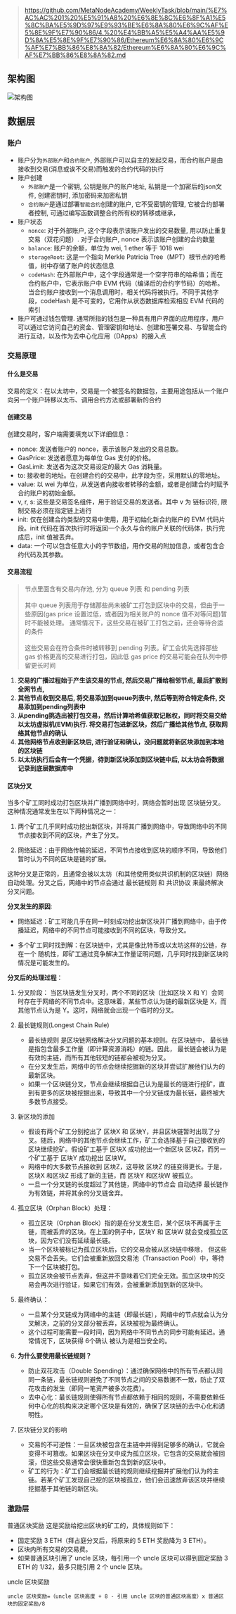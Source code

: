 
> https://github.com/MetaNodeAcademy/WeeklyTask/blob/main/%E7%AC%AC%201%20%E5%91%A8%20%E6%8E%8C%E6%8F%A1%E5%8C%BA%E5%9D%97%E9%93%BE%E6%8A%80%E6%9C%AF%E5%8E%9F%E7%90%86/4.%20%E4%BB%A5%E5%A4%AA%E5%9D%8A%E5%8E%9F%E7%90%86/Ethereum%E6%8A%80%E6%9C%AF%E7%BB%86%E8%8A%82/Ethereum%E6%8A%80%E6%9C%AF%E7%BB%86%E8%8A%82.md


## 架构图

![架构图](./../../images/QH2vbIt9Boros6xP6ZXcoZNHnEh.png)


## 数据层
### 账户
+ 账户分为`外部账户`和`合约账户`, 外部账户可以自主的发起交易，而合约账户是由接收到交易(消息或诶不交易)而触发的合约代码的执行
+ 账户创建
  + `外部账户`是一个密钥, 公钥是账户的账户地址, 私钥是一个加密后的json文件, 创建密钥时, 添加密码来加密私钥
  + `合约账户`是通过部署`智能合约`创建的账户, 它不受密钥的管理, 它被合约部署者控制, 可通过编写函数调整合约所有权的转移或继承，
+ 账户状态
  + `nonce`: 对于外部账户, 这个字段表示该账户发出的交易数量, 用以防止重复交易（双花问题）. 对于合约账户, nonce 表示该账户创建的合约数量
  + `balance`: 账户的余额，单位为 wei, 1 ether 等于 1018 wei
  + `storageRoot`: 这是一个指向 Merkle Patricia Tree（MPT）根节点的哈希值，树中存储了账户的状态信息
  + `codeHash`: 在外部账户中，这个字段通常是一个空字符串的哈希值；而在合约账户中，它表示账户中 EVM 代码（编译后的合约字节码）的哈希。当合约账户接收到一个消息调用时，相关代码将被执行。不同于其他字段，codeHash 是不可变的，它用作从状态数据库检索相应 EVM 代码的索引
+ 账户可通过钱包管理. 通常所指的钱包是一种具有用户界面的应用程序，用户可以通过它访问自己的资金、管理密钥和地址、创建和签署交易、与智能合约进行互动，以及作为去中心化应用（DApps）的接入点

### 交易原理
#### 什么是交易
交易的定义：在以太坊中，交易是一个被签名的数据包，主要用途包括从一个账户向另一个账户转移以太币、调用合约方法或部署新的合约

#### 创建交易
创建交易时，客户端需要填充以下详细信息：
+ nonce: 发送者账户的 nonce，表示该账户发出的交易总数。 
+ GasPrice: 发送者愿意为每单位 Gas 支付的价格。
+ GasLimit: 发送者为这次交易设定的最大 Gas 消耗量。
+ to: 接收者的地址。在创建合约的交易中，此字段为空，采用默认的零地址。
+ value: 以 wei 为单位，从发送者向接收者转移的金额，或者是创建合约时赋予合约账户的初始金额。
+ v, r, s: 这些是交易签名组件，用于验证交易的发送者。其中 v 为 链标识符, 限制交易必须在指定链上进行
+ init: 仅在创建合约类型的交易中使用，用于初始化新合约账户的 EVM 代码片段。init 代码在首次执行时将返回一个永久与合约账户关联的代码体，执行完成后，init 值被丢弃。
+ data: 一个可以包含任意大小的字节数组，用作交易的附加信息，或者包含合约代码及其参数。


#### 交易流程
> 节点里面含有交易内存池, 分为 queue 列表 和 pending 列表</br> </br>
> 其中 queue 列表用于存储那些尚未被矿工打包到区块中的交易，但由于一些原因(gas price 设置过低，或者因为相关账户的 nonce 值不对等问题)暂时不能被处理。
> 通常情况下，这些交易在被矿工打包之前，还会等待合适的条件
> </br></br>
> 这些交易会在符合条件时被转移到 pending 列表。矿工会优先选择那些 gas 价格更高的交易进行打包，因此低 gas price 的交易可能会在队列中停留更长时间
1. **交易的广播过程始于产生该交易的节点, 然后交易广播给相邻节点, 最后扩散到全网节点,**
2. **其他节点收到交易后, 将交易添加到queue列表中, 然后等到符合特定条件, 交易添加到pending列表中**
3. **从pending挑选出被打包交易，然后计算哈希值获取记账权，同时将交易交给以太坊虚拟机(EVM)执行. 将交易打包进新区块，然后广播给其他节点, 获取网络其他节点的确认**
4. **其他网络节点收到新区块后, 进行验证和确认，没问题就将新区块添加到本地的区块链**
5. **以太坊执行后会有一个凭据，待到新区块添加到区块链中后, 以太坊会将数据记录到底层数据库中**

#### 区块分叉
当多个矿工同时成功打包区块并广播到网络中时，网络会暂时出现 区块链分叉。这种情况通常发生在以下两种情况之一：

1. 两个矿工几乎同时成功挖出新区块，并将其广播到网络中，导致网络中的不同节点接收到不同的区块，产生了分叉。

2. 网络延迟：由于网络传输的延迟，不同节点接收到区块的顺序不同，导致他们暂时认为不同的区块是链的扩展。

这种分叉是正常的，且通常会被以太坊（和其他使用类似共识机制的区块链）网络自动处理。分叉之后，网络中的节点会通过 最长链规则 和 共识协议 来最终解决分叉问题。

**分叉发生的原因**:
+ 网络延迟：矿工可能几乎在同一时刻成功挖出新区块并广播到网络中，由于传播延迟，网络中的不同节点可能接收到不同的区块，导致分叉。

+ 多个矿工同时找到解：在区块链中，尤其是像比特币或以太坊这样的公链，存在一个 随机性，即矿工通过竞争解决工作量证明问题，几乎同时找到新区块的情况是可能发生的。

**分叉后的处理过程**：
1. 分叉阶段：
当区块链发生分叉时，两个不同的区块（比如区块 X 和 Y）会同时存在于网络的不同节点中。这意味着，某些节点认为链的最新区块是 X，而其他节点认为是 Y。这时，网络就会出现一个临时的分叉。

2. 最长链规则(Longest Chain Rule)
   + 最长链规则 是区块链网络解决分叉问题的基本规则。在区块链中， 最长链 是指包含最多工作量（即计算资源消耗）的链。因此， 最长链会被认为是有效的主链，而所有其他较短的链都会被视为分叉。
   + 在分叉发生后，网络中的节点会继续挖掘新的区块并尝试扩展他们认为的最新区块。
   + 如果一个区块链分叉，节点会继续根据自己认为是最长的链进行挖矿，直到有更多的区块被挖掘出来，导致其中一个分叉链成为最长链，最终被大多数节点接受。

3. 新区块的添加
   + 假设有两个矿工分别挖出了 区块X 和 区块Y，并且区块链暂时出现了分叉。随后，网络中的其他节点会继续工作，矿工会选择基于自己接收到的区块继续挖矿。假设矿工基于 区块X 成功挖出一个新区块 区块Z，而另一个矿工基于 区块Y 成功挖出 区块W。
   + 网络中的大多数节点接收到 区块Z，这导致 区块Z 的链变得更长。于是，区块X 和区块Z 形成了新的主链，而 区块Y 和区块W 被孤立。
   + 一旦一个分叉链的长度超过了其他链，网络中的节点会 自动选择 最长链作为有效链，并将其余的分叉链舍弃。

4. 孤立区块（Orphan Block）处理：
   + 孤立区块（Orphan Block）指的是在分叉发生后，某个区块不再属于主链，而被丢弃的区块。在上面的例子中，区块Y 和 区块W 就会变成孤立区块，因为它们没有延续最长链。
   + 当一个区块被标记为孤立区块后，它的交易会被从区块链中移除， 但这些交易不会丢失。它们会被重新放回交易池（Transaction Pool）中，等待下一个区块被打包。
   + 孤立区块会被节点丢弃，但这并不意味着它们完全无效。孤立区块中的交易会再次进行验证，如果它们有效，会被重新添加到新的区块中。

5. 最终确认：
   + 一旦某个分叉链成为网络中的主链（即最长链），网络中的节点就会认为分叉解决，之前的分叉部分被丢弃，区块被视为最终确认。
   + 这个过程可能需要一段时间，因为网络中不同节点的同步可能有延迟。通常情况下，区块获得 6个确认 被认为是相当安全的。

6. **为什么要使用最长链规则？**
   + 防止双花攻击（Double Spending）：通过确保网络中的所有节点都认同同一条链，最长链规则避免了不同节点之间的交易数据不一致，防止了双花攻击的发生（即同一笔资产被多次花费）。
   + 去中心化：最长链规则使得所有节点都依赖于相同的规则，不需要依赖任何中心化的机构来决定哪个区块是有效的，确保了区块链的去中心化和透明性。

7. 区块链分叉的影响
   + 交易的不可逆性：一旦区块被包含在主链中并得到足够多的确认，它就会变得不可篡改。如果区块在分叉中成为孤立区块，它包含的交易就会被回滚，但这些交易通常会很快重新包含到新的区块中。
   + 矿工的行为：矿工们会根据最长链的规则继续挖掘并扩展他们认为的主链。若某个矿工发现自己挖的区块被孤立，他们会迅速放弃该区块并继续挖掘基于其他链的新区块。



### 激励层
普通区块奖励
这是奖励给挖出区块的矿工的，具体规则如下：
+ 固定奖励 3 ETH（拜占庭分叉后，将原来的 5 ETH 奖励降为 3 ETH）。
+ 区块内所有交易的交易费。
+ 如果普通区块引用了 uncle 区块，每引用一个 uncle 区块可以得到固定奖励 3 ETH 的 1/32，最多只能引用 2 个 uncle 区块。

uncle 区块奖励
```
uncle 区块奖励=（uncle 区块高度 + 8 - 引用 uncle 区块的普通区块高度）x 普通区块的固定奖励/8
```